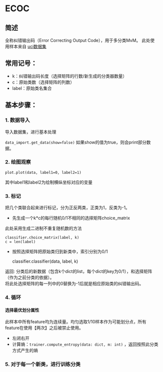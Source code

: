 # ECOC

## 简述
全称纠错输出码（Error Correcting Output Code），用于多分类MvM。
此处使用样本来自 [uci数据集](http://archive.ics.uci.edu/ml/machine-learning-databases/iris/bezdekIris.data')

## 常用记号：
* k：纠错输出码长度（选择矩阵的行数/新生成的分类器数量）
* c：原始类数（选择矩阵的列数）
* label：原始类名集合
## 基本步骤：
### 1. 数据导入

导入数据集，进行基本处理

`data_import.get_data(show=false)` 如果show的值为true，则会print部分数据。
### 2. 绘图观察

    plot.plot(data, label1=0, label2=1)

其中label1和label2为绘制横纵坐标对应的变量
### 3. 标记

把几个类联合起来进行标记，分为正反两类，正类为1，反类为-1。

* 先生成一个k*c的每行随机0/1不相同的选择矩阵choice_matrix

此处采用生成二进制不重复随机数的方法

    classifier.choice_matrix(label, k)
    c = len(label)
    
* 按照选择矩阵把原始类归到新类中，索引分别为0/1


    classifier.classifier(data, label, k)
    
返回: 分类后的新数据（包含k个dict的list，每个dict的key为0/1），和选择矩阵（作为之前分类的依据）。<br>
将此处选择矩阵的每一列中的0替换为-1后就是相应原始类的纠错输出码。

### 4. 循环

#### 选择最优划分属性
此样本中所有feature均为连续量。均匀选取1/10样本作为可能划分点，所有feature在使用【两次】之后被禁止使用。
* 左闭右开
* 计算熵：`trainer.compute_entropy(data: dict, m: int)` ，返回按照此分类方式产生的熵
### 5. 对于每一个新类，进行训练分类